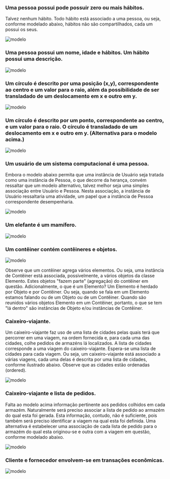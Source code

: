 ### Uma pessoa possui pode possuir zero ou mais hábitos.

Talvez nenhum hábito. Todo hábito está associado a uma pessoa, ou seja, conforme modelado abaixo, hábitos não são compartilhados, cada um possui os seus.

![modelo](http://www.plantuml.com/plantuml/proxy?cache=no&src=https://raw.githubusercontent.com/kyriosdata/oo/master/imagens/modelos-02/mod02ima01/mod02ima01.plantuml)

### Uma pessoa possui um nome, idade e hábitos. Um hábito possui uma descrição.

![modelo](http://www.plantuml.com/plantuml/proxy?cache=no&src=https://raw.githubusercontent.com/kyriosdata/oo/master/imagens/modelos-02/mod02ima02/mod02ima02.plantuml)

### Um círculo é descrito por uma posição (x,y), correspondente ao centro e um valor para o raio, além da possibilidade de ser transladado de um deslocamento em x e outro em y.

![modelo](http://www.plantuml.com/plantuml/proxy?cache=no&src=https://raw.githubusercontent.com/kyriosdata/oo/master/imagens/modelos-02/mod02ima03/mod02ima03.plantuml)

### Um círculo é descrito por um ponto, correspondente ao centro, e um valor para o raio. O círculo é transladado de um deslocamento em x e outro em y. (Alternativa para o modelo acima.)

![modelo](http://www.plantuml.com/plantuml/proxy?cache=no&src=https://raw.githubusercontent.com/kyriosdata/oo/master/imagens/modelos-02/mod02ima04/mod02ima04.plantuml)

### Um usuário de um sistema computacional é uma pessoa.

Embora o modelo abaixo permita que uma instância de Usuário seja tratada como uma instância de Pessoa, o que decorre da herança, convém ressaltar que um modelo alternativo, talvez melhor seja uma simples associação entre Usuário e Pessoa. Nesta associação, a instância de Usuário ressaltaria uma atividade, um papel que a instância de Pessoa correspondente desempenharia.

![modelo](http://www.plantuml.com/plantuml/proxy?cache=no&src=https://raw.githubusercontent.com/kyriosdata/oo/master/imagens/modelos-02/mod02ima05/mod02.ima05.plantuml)

### Um elefante é um mamífero.

![modelo](http://www.plantuml.com/plantuml/proxy?cache=no&src=https://raw.githubusercontent.com/kyriosdata/oo/master/imagens/modelos-02/mod02ima06/mod02ima06.plantuml)

### Um contêiner contém contêineres e objetos.

![modelo](http://www.plantuml.com/plantuml/proxy?cache=no&src=https://raw.githubusercontent.com/kyriosdata/oo/master/imagens/modelos-02/mod02ima07/mod02ima07.plantuml)

Observe que um contêiner agrega vários elementos. Ou seja, uma instância de Contêiner está associada, possivelmente, a vários objetos da classe Elemento. Estes objetos "fazem parte" (agregação) do contêiner em questão. Adicionalmente, o que é um Elemento? Um Elemento é herdado por Objeto e por Contêiner. Ou seja, quando se fala em um Elemento estamos falando ou de um Objeto ou de um Contêiner. Quando são reunidos vários objetos Elemento em um Contêiner, portanto, o que se tem "lá dentro" são instâncias de Objeto e/ou instâncias de Contêiner. 

### Caixeiro-viajante.

Um caixeiro-viajante faz uso de uma lista de cidades pelas quais terá que percorrer em uma viagem, na ordem fornecida e, para cada uma das cidades, colhe pedidos de armazéns lá localizados. A lista de cidades corresponde a uma viagem do caixeiro-viajante. Espera-se uma lista de cidades para cada viagem. Ou seja, um caixeiro-viajante está associado a várias viagens, cada uma delas é descrita por uma lista de cidades, conforme ilustrado abaixo. Observe que as cidades estão ordenadas (ordered).

![modelo](http://www.plantuml.com/plantuml/proxy?cache=no&src=https://raw.githubusercontent.com/kyriosdata/oo/master/imagens/modelos-02/mod02ima08/mod02ima08.plantuml)

### Caixeiro-viajante e lista de pedidos.

Falta ao modelo acima informação pertinente aos pedidos colhidos em cada armazém. Naturalmente será preciso associar a lista de pedido ao armazém do qual esta foi gerada. Esta informação, contudo, não é suficiente, pois também será preciso identificar a viagem na qual esta foi definida. Uma alternativa é estabelecer uma associação de cada lista de pedido para o armazém do qual esta originou-se e outra com a viagem em questão, conforme modelado abaixo.

![modelo](http://www.plantuml.com/plantuml/proxy?cache=no&src=https://raw.githubusercontent.com/kyriosdata/oo/master/imagens/modelos-02/mod02ima09/mod02ima09.plantuml)

### Cliente e fornecedor envolvem-se em transações econômicas.

![modelo](http://www.plantuml.com/plantuml/proxy?cache=no&src=https://raw.githubusercontent.com/kyriosdata/oo/master/imagens/modelos-02/mod02ima10/mod02ima10.plantuml)
